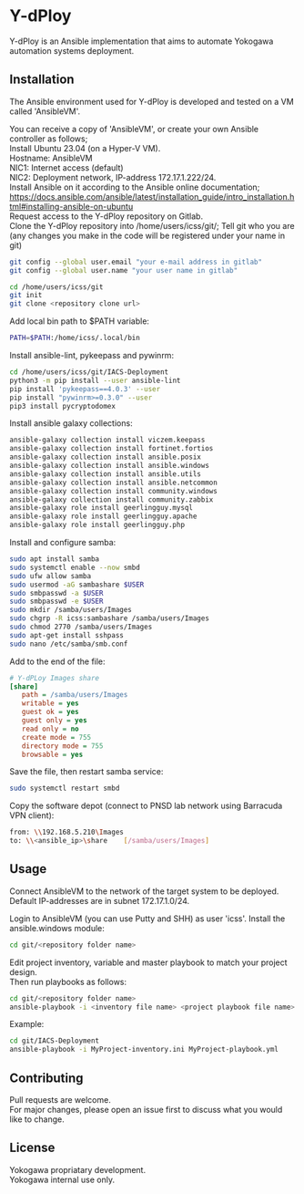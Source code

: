 # Y-dPloy

Y-dPloy is an Ansible implementation that aims to automate Yokogawa automation systems deployment.

## Installation

The Ansible environment used for Y-dPloy is developed and tested on a VM called 'AnsibleVM'.

You can receive a copy of 'AnsibleVM', or create your own Ansible controller as follows;  
Install Ubuntu 23.04 (on a Hyper-V VM).  
Hostname:	AnsibleVM  
NIC1:		Internet access (default)  
NIC2:		Deployment network, IP-address 172.17.1.222/24.  
Install Ansible on it according to the Ansible online documentation;  
https://docs.ansible.com/ansible/latest/installation_guide/intro_installation.html#installing-ansible-on-ubuntu  
Request access to the Y-dPloy repository on Gitlab.  
Clone the Y-dPloy repository into /home/users/icss/git/<repository folder name>;
Tell git who you are (any changes you make in the code will be registered under your name in git)

```bash
git config --global user.email "your e-mail address in gitlab"
git config --global user.name "your user name in gitlab"
```

```bash
cd /home/users/icss/git
git init
git clone <repository clone url>
```
Add local bin path to $PATH variable:

```bash
PATH=$PATH:/home/icss/.local/bin
```
Install ansible-lint, pykeepass and pywinrm:

```bash
cd /home/users/icss/git/IACS-Deployment
python3 -m pip install --user ansible-lint
pip install 'pykeepass==4.0.3' --user
pip install "pywinrm>=0.3.0" --user
pip3 install pycryptodomex
```
Install ansible galaxy collections:

```bash
ansible-galaxy collection install viczem.keepass
ansible-galaxy collection install fortinet.fortios
ansible-galaxy collection install ansible.posix
ansible-galaxy collection install ansible.windows
ansible-galaxy collection install ansible.utils
ansible-galaxy collection install ansible.netcommon
ansible-galaxy collection install community.windows
ansible-galaxy collection install community.zabbix
ansible-galaxy role install geerlingguy.mysql
ansible-galaxy role install geerlingguy.apache
ansible-galaxy role install geerlingguy.php
```

Install and configure samba:

```bash
sudo apt install samba
sudo systemctl enable --now smbd
sudo ufw allow samba
sudo usermod -aG sambashare $USER
sudo smbpasswd -a $USER
sudo smbpasswd -e $USER
sudo mkdir /samba/users/Images
sudo chgrp -R icss:sambashare /samba/users/Images
sudo chmod 2770 /samba/users/Images
sudo apt-get install sshpass
sudo nano /etc/samba/smb.conf
```
Add to the end of the file:
```ini
# Y-dPLoy Images share
[share]
   path = /samba/users/Images
   writable = yes
   guest ok = yes
   guest only = yes
   read only = no
   create mode = 755
   directory mode = 755
   browsable = yes
```
Save the file, then restart samba service:
```bash
sudo systemctl restart smbd
```
Copy the software depot (connect to PNSD lab network using Barracuda VPN client):
```bash
from: \\192.168.5.210\Images
to: \\<ansible_ip>\share    [/samba/users/Images]
```

## Usage
Connect AnsibleVM to the network of the target system to be deployed.  
Default IP-addresses are in subnet 172.17.1.0/24.  

Login to AnsibleVM (you can use Putty and SHH) as user 'icss'.
Install the ansible.windows module:

```bash
cd git/<repository folder name>
```

Edit project inventory, variable and master playbook to match your project design.  
Then run playbooks as follows:  
 
```bash
cd git/<repository folder name>
ansible-playbook -i <inventory file name> <project playbook file name>
```

Example:
```bash
cd git/IACS-Deployment
ansible-playbook -i MyProject-inventory.ini MyProject-playbook.yml
```

## Contributing
Pull requests are welcome.   
For major changes, please open an issue first to discuss what you would like to change.


## License
Yokogawa propriatary development.  
Yokogawa internal use only.
